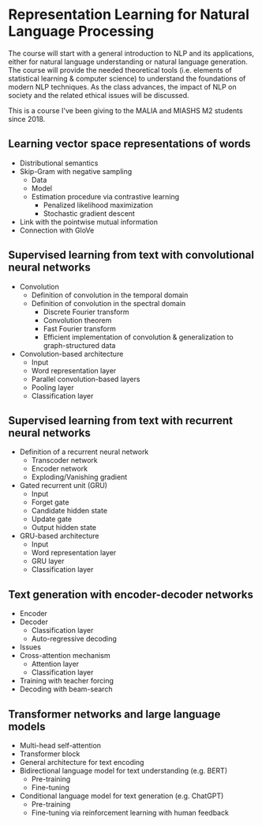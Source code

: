 # Representation Learning for Natural Language Processing

The course will start with a general introduction to NLP and its applications, either for natural language understanding or natural language generation. The course will provide the needed theoretical tools (i.e. elements of statistical learning & computer science) to understand the foundations of modern NLP techniques. As the class advances, the impact of NLP on society and the related ethical issues will be discussed.

This is a course I've been giving to the MALIA and MIASHS M2 students since 2018.

## Learning vector space representations of words
- Distributional semantics
- Skip-Gram with negative sampling
  - Data
  - Model
  - Estimation procedure via contrastive learning
    - Penalized likelihood maximization
    - Stochastic gradient descent
- Link with the pointwise mutual information
- Connection with GloVe

## Supervised learning from text with convolutional neural networks
- Convolution 
  - Definition of convolution in the temporal domain
  - Definition of convolution in the spectral domain
    - Discrete Fourier transform
    - Convolution theorem
    - Fast Fourier transform
    - Efficient implementation of convolution & generalization to graph-structured data
- Convolution-based architecture
  - Input
  - Word representation layer
  - Parallel convolution-based layers
  - Pooling layer
  - Classification layer

## Supervised learning from text with recurrent neural networks
- Definition of a recurrent neural network
  - Transcoder network
  - Encoder network
  - Exploding/Vanishing gradient
- Gated recurrent unit (GRU)
  - Input
  - Forget gate
  - Candidate hidden state
  - Update gate
  - Output hidden state
- GRU-based architecture
  - Input
  - Word representation layer
  - GRU layer
  - Classification layer

## Text generation with encoder-decoder networks
- Encoder
- Decoder
  - Classification layer
  - Auto-regressive decoding
- Issues
- Cross-attention mechanism
  - Attention layer
  - Classification layer
- Training with teacher forcing
- Decoding with beam-search

## Transformer networks and large language models
- Multi-head self-attention
- Transformer block
- General architecture for text encoding
- Bidirectional language model for text understanding (e.g. BERT)
  - Pre-training
  - Fine-tuning
- Conditional language model for text generation (e.g. ChatGPT)
  - Pre-training
  - Fine-tuning via reinforcement learning with human feedback
